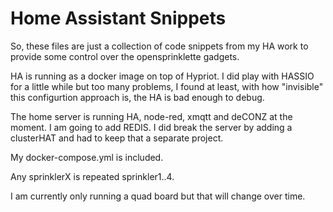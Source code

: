 # Home Assistant Snippets

So, these files are just a collection of code snippets from my HA work to provide some control over the opensprinklette gadgets.

HA is running as a docker image on top of Hypriot.  I did play with HASSIO for a little while but too many problems, I found at least, with how "invisible"
this configurtion approach is, the HA is bad enough to debug.

The home server is running HA, node-red, xmqtt and deCONZ at the moment.  I am going to add REDIS.   I did break the server by adding a clusterHAT and had to 
keep that a separate project.

My docker-compose.yml is included.

Any sprinklerX is repeated sprinkler1..4.   

I am currently only running a quad board but that will change over time.
